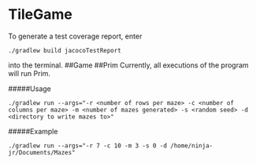 # TileGame
To generate a test coverage report, enter

    ./gradlew build jacocoTestReport
into the terminal.
##Game
##Prim
Currently, all executions of the program will run Prim.

#####Usage

    ./gradlew run --args="-r <number of rows per maze> -c <number of columns per maze> -m <number of mazes generated> -s <random seed> -d <directory to write mazes to>"

#####Example

    ./gradlew run --args="-r 7 -c 10 -m 3 -s 0 -d /home/ninja-jr/Documents/Mazes"

